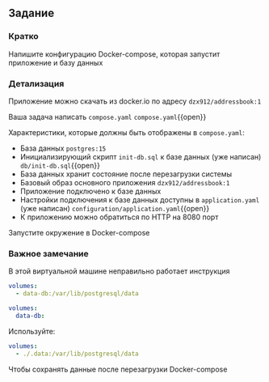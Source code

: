 ## Задание

### Кратко

Напишите конфигурацию Docker-compose, которая запустит приложение и базу данных

### Детализация

Приложение можно скачать из docker.io по адресу `dzx912/addressbook:1`

Ваша задача написать `compose.yaml`
`compose.yaml`{{open}}

Характеристики, которые должны быть отображены в `compose.yaml`:

- База данных `postgres:15`
- Инициализирующий скрипт `init-db.sql` к базе данных (уже написан)
  `db/init-db.sql`{{open}}
- База данных хранит состояние после перезагрузки системы
- Базовый образ основного приложения `dzx912/addressbook:1`
- Приложение подключено к базе данных
- Настройки подключения к базе данных доступны в `application.yaml` (уже написан)
  `configuration/application.yaml`{{open}}
- К приложению можно обратиться по HTTP на 8080 порт

Запустите окружение в Docker-compose

### Важное замечание

В этой виртуальной машине неправильно работает инструкция

```yaml
volumes:
  - data-db:/var/lib/postgresql/data
```

```yaml
volumes:
  data-db:
```

Используйте:

```yaml
volumes:
  - ./.data:/var/lib/postgresql/data
```

Чтобы сохранять данные после перезагрузки Docker-compose